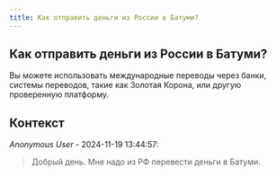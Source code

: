 ```yaml
---
title: Как отправить деньги из России в Батуми?
---
```


## Как отправить деньги из России в Батуми?

Вы можете использовать международные переводы через банки, системы переводов, такие как Золотая Корона, или другую проверенную платформу.

## Контекст

_Anonymous User_ - 2024-11-19 13:44:57:

> Добрый день. Мне надо из РФ перевести деньги в Батуми.
